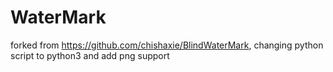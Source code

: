 # WaterMark
forked from https://github.com/chishaxie/BlindWaterMark, changing python script to python3 and add png support
